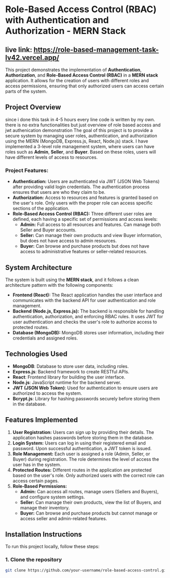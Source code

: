 # Role-Based Access Control (RBAC) with Authentication and Authorization - MERN Stack

## live link: https://role-based-management-task-lv42.vercel.app/

This project demonstrates the implementation of **Authentication**, **Authorization**, and **Role-Based Access Control (RBAC)** in a **MERN stack** application. It allows for the creation of users with different roles and access permissions, ensuring that only authorized users can access certain parts of the system.

## **Project Overview**
since i done this task in 4-5 hours every line code is written by my own. there is no extra functionalities but just overview of role based access and jwt authenication demonstration
The goal of this project is to provide a secure system by managing user roles, authentication, and authorization using the MERN (MongoDB, Express.js, React, Node.js) stack. I have implemented a 3-level role management system, where users can have roles such as **Admin**, **Seller**, and **Buyer**. Based on these roles, users will have different levels of access to resources.

### **Project Features:**
- **Authentication:** Users are authenticated via JWT (JSON Web Tokens) after providing valid login credentials. The authentication process ensures that users are who they claim to be.
- **Authorization:** Access to resources and features is granted based on the user's role. Only users with the proper role can access specific sections of the application.
- **Role-Based Access Control (RBAC):** Three different user roles are defined, each having a specific set of permissions and access levels:
  - **Admin:** Full access to all resources and features. Can manage both Seller and Buyer accounts.
  - **Seller:** Can manage their own products and view Buyer information, but does not have access to admin resources.
  - **Buyer:** Can browse and purchase products but does not have access to administrative features or seller-related resources.

## **System Architecture**
The system is built using the **MERN stack**, and it follows a clean architecture pattern with the following components:
- **Frontend (React):** The React application handles the user interface and communicates with the backend API for user authentication and role management.
- **Backend (Node.js, Express.js):** The backend is responsible for handling authentication, authorization, and enforcing RBAC rules. It uses JWT for user authentication and checks the user's role to authorize access to protected routes.
- **Database (MongoDB):** MongoDB stores user information, including their credentials and assigned roles.

## **Technologies Used**
- **MongoDB**: Database to store user data, including roles.
- **Express.js**: Backend framework to create RESTful APIs.
- **React**: Frontend library for building the user interface.
- **Node.js**: JavaScript runtime for the backend server.
- **JWT (JSON Web Token)**: Used for authentication to ensure users are authorized to access the system.
- **Bcrypt.js**: Library for hashing passwords securely before storing them in the database.

## **Features Implemented**
1. **User Registration:** Users can sign up by providing their details. The application hashes passwords before storing them in the database.
2. **Login System:** Users can log in using their registered email and password. Upon successful authentication, a JWT token is issued.
3. **Role Management:** Each user is assigned a role (Admin, Seller, or Buyer) during registration. The role determines the level of access the user has in the system.
4. **Protected Routes:** Different routes in the application are protected based on the user's role. Only authorized users with the correct role can access certain pages.
5. **Role-Based Permissions:**
   - **Admin:** Can access all routes, manage users (Sellers and Buyers), and configure system settings.
   - **Seller:** Can manage their own products, view the list of Buyers, and manage their inventory.
   - **Buyer:** Can browse and purchase products but cannot manage or access seller and admin-related features.

## **Installation Instructions**
To run this project locally, follow these steps:

### 1. Clone the repository
```bash
git clone https://github.com/your-username/role-based-access-control.git

